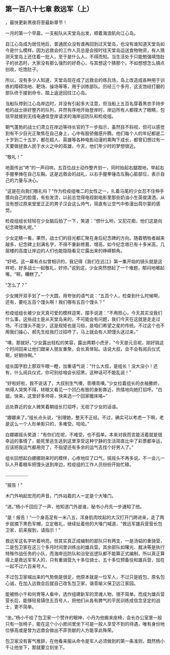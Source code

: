 ## 第一百八十七章 救远军（上）
，最快更新黑夜将至最新章节！

一月的第一个早晨，一支船队从天堂岛出发，顺着海浪航向江心岛。

自江心岛成为居住地后，普通民众没有谁再回到过天堂岛，也没有谁知道天堂岛如今是什么模样。因为远救会的工作人员总是会按时往天堂岛运送食物物资，有人猜测天堂岛上还住着一批人，至于是什么人，不得而知。当生活处于只能勉强填饱肚子的状态时，大家没有那么强烈的好奇心，与其想这个猜那个，不如想想怎么搞点创收，吃饱肚子。

所以，没有多少人知道，天堂岛现在成了远救会的练兵场，岛上改造成各种用于训练的障碍场地、靶场、操场等等，用于训练部队。历经三个多月，这支饱经打磨的部队终于接到命令，踏上返途回往江心岛。

当船队停到江心岛岸边时，并没有引起多大注意，但当船上五百名穿着黑衣手持步枪的战士排好整齐的队列，井然有序地开始登岸时，岸边所有人都撑大了眼睛，包括早就接到无线电通信登岸请求的海岸巡防队和检疫组。

朝气蓬勃的战士们肃立在岸边等待长官的下一步指示，虽然目不斜视，但可以感觉到有不少目光正聚焦在自己身上，心中有股骄傲感升腾。他们每个人的年纪都是二十岁到二十五岁，都在超人、英雄等各种电影动漫的熏陶下成长，都曾幻想过有一天要做拯救人民于水火之中的英雄，今天，他们年少时的梦想很近。

“敬礼！”

地面传出“咚”的一声闷响，五百位战士动作整齐划一，同时抬起右腿蹬地，举起右手握拳捶在自己左胸。这是远救会的战礼，以右手握拳锤击左胸心脏部位，表示自己的力量与决心。

“这是在向我们敬礼吗？”作为检疫组唯二的女性之一，扎着马尾的少女忍不住伸手摸向自己的脸蛋，有些发烫，以前总觉得电视剧电影里那些奶油小生英俊潇洒，从没有想过原来堂堂正正的男子汉会这么帅气，简直有让空气中弥漫出荷尔蒙的感觉。

检疫组组长轻轻在少女脑后拍了一下，笑道：“想什么哟，又犯花痴，他们这是向纪念碑敬礼呢。”

少女定睛一看，果然，战士们的目光都汇聚在身后纪念碑的方向。随着牺牲者越来越多，纪念碑上刻满名字，不得不重新修葺、增高，如今纪念塔已有十多米高，几层楼的高度让岸边的人们也能隐隐看见它露出来的峥嵘额角。

“好吧。这一幕有点似曾相识的，我记得《我们在远江》第一集开始的镜头就是这样吧，好多战士一起敬礼，好帅。”说到这，少女突然想起了一个难题，郁闷地嘟起嘴，“啊，糟糕了。”

“怎么了？”

少女摊开双手划了一个大圆，用夸张的语气说：“五百个人，检查到什么时候啊，还有，要吃五百个馒头啊！我们哪有五百个馒头？”

检疫组组长被少女天真可爱的模样逗笑，摆手说道：“不用担心，今天其实没我们什么事，这些战士是从天堂岛来的，不可能会有问题，我们今天在这就是走走过场。不过馒头不能少，这是规矩也是习俗，是咱们希望之星的传统。不过这个也不用我们操心，郝先生给我打过招呼了，马上就会有人把馒头送过来。”

“噢，那就好。”少女露出轻松的笑容，露出两颗小虎牙，“今天是元旦呢，刚好挑这个时间回来让他们跟亲人朋友重聚，会长真体贴。话说大叔，会不会有阅兵仪式啊，好期待啊。”

组长国字脸上那双牛眼一瞪，加重语气说：“什么大叔，是组长！没大没小！还有，什么阅兵仪式，你可别给咱会长招黑，这种话可不能乱说！”

“好啦好啦，我不说话了，大叔别生气噢，乖噢乖噢。”少女拉着组长的衣袖撒娇，哄得人哭笑不得，转眼又看见一个凹凸有致的身影靠近，热情地向她打招呼。“白姐，快来，这里好多帅哥，快来选一个回家暖床咯~”

远处靠近的女人微笑着朝组长打招呼，无视了少女的话语。

“娜娜来了。”组长点头说，“别理她，整天不正经。不过，确实可以考虑一下啊，老是这么一个人形单影只的，多难受。哈哈。”

白娜娜摇头笑道：“有你们在呢，不难受，也不孤单。本来对我而言能活着就是很幸运的事情了，能死里逃生逃到这里享受这种宁静的生活简直比中了彩票都幸运，应该把我运气都用完了，不指望还有多余的运气去找个好男人了。”

组长回想起白娜娜刚来时的模样，心疼地叹了口气，摇摇头不再多说。不一会儿一队人开着粮车把馒头送到岸边，检疫组的工作人员纷纷开始忙碌。

………………

“报告！”

木门外响起宏亮的声音，门外站着的人一定是个大嗓门。

“进。”杨小千回应了一声，他知道门外是谁，秘书小丹先一步通知了他。

“是！报告！”一个身高足有一米八五，浑身肌肉坟起的大汉打开门跨进来，走了两步就摘下黑色军帽，立定敬礼，继续扯着他的大嗓门喊道，“救远军雄兵营营长包卫家，前来报到，请指示！”

救远军这名字听着响亮，但其实真正成编制的部队只有两支，一是汤韬的重骑营，二是包卫家在这三个多月时间里训练出的雄兵营。其余部队如曙光、裁决等是执行特殊作战任务的小队，而海岸巡防队和治安巡逻队都不能算正式编制，所以真正算得上是救远军军人的，只有重骑营九十多位骑士、五十多位预备役和雄兵营，加在一起不过六百来号人。

不过包卫家喊出来的气势倒是很足，他原本就是一位军人，不过只是姓包，原名包心诚，在加入远救会后就自己改名包卫家，谐音喻义保卫远江家园。

能被杨小千和何育等人看中，选作组建新军的灵魂人物，很不简单。而成为雄兵营营长后，能够轻易镇住五百号人，把他们从各有脾气的平民训练成信念坚定的战士，更不简单。

“坐。”杨小千给了包卫家一个赞许的眼神，小丹为他搬来座椅，会长办公室里一般只有一张椅子，能在这个小小房间里坐下可是一般人享受不到的待遇，唯有身份地位够高或是曾为远救会做出不菲贡献的人方能享此殊荣。

包卫家没有客气推辞，在他看来服从命令是军人必须做到的第一条准则，既然杨小千让他坐下，那就要立刻坐下。

